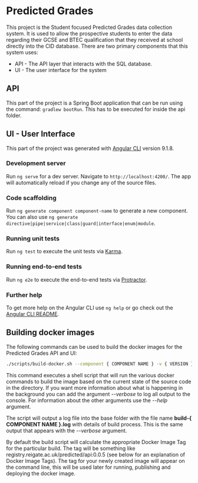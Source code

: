 # Predicted Grades

This project is the Student focused Predicted Grades data collection system. It is used to allow the prospective students to enter the data regarding their GCSE and BTEC qualification that they received at school directly into the CID database. There are two primary components that this system uses:

* API - The API layer that interacts with the SQL database. 
* UI - The user interface for the system

## API

This part of the project is a Spring Boot application that can be run using the command: `gradlew bootRun`. This has to be executed for inside the api folder.

## UI - User Interface

This part of the project was generated with [Angular CLI](https://github.com/angular/angular-cli) version 9.1.8.

### Development server

Run `ng serve` for a dev server. Navigate to `http://localhost:4200/`. The app will automatically reload if you change any of the source files.

### Code scaffolding

Run `ng generate component component-name` to generate a new component. You can also use `ng generate directive|pipe|service|class|guard|interface|enum|module`.

### Running unit tests

Run `ng test` to execute the unit tests via [Karma](https://karma-runner.github.io).

### Running end-to-end tests

Run `ng e2e` to execute the end-to-end tests via [Protractor](http://www.protractortest.org/).

### Further help

To get more help on the Angular CLI use `ng help` or go check out the [Angular CLI README](https://github.com/angular/angular-cli/blob/master/README.md).

## Building docker images

The following commands can be used to build the docker images for the Predicted Grades API and UI:

```bash
./scripts/build-docker.sh --component { COMPONENT NAME } -v { VERSION }
```

This command executes a shell script that will run the various docker commands to build the image based on the current state of the source code in the directory. If you want more information about what is happening in the background you can add the argument _--verbose_ to log all output to the console. For information about the other arguments use the _--help_ argument.

The script will output a log file into the base folder with the file name __build-{ COMPONENT NAME }.log__ with details of build process. This is the same output that appears with the _--verbose_ argument.

By default the build script will calculate the appropriate Docker Image Tag for the particular build. The tag will be something like registry.reigate.ac.uk/predicted/api:0.0.5 (see below for an explanation of Docker Image Tags). The tag for your newly created image will appear on the command line, this will be used later for running, publishing and deploying the docker image.
